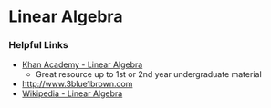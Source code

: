 # Linear Algebra

### Helpful Links

 - [Khan Academy - Linear Algebra](https://www.khanacademy.org/math/linear-algebra)
   - Great resource up to 1st or 2nd year undergraduate material
 - http://www.3blue1brown.com
 - [Wikipedia - Linear Algebra](https://en.wikipedia.org/wiki/Linear_algebra)
